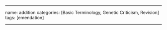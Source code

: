 ---
 
 name: addition
 categories: [Basic Terminology, Genetic Criticism, Revision]
 tags: [emendation]

---